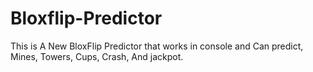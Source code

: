 # Bloxflip-Predictor
This is A New BloxFlip Predictor that works in console and Can predict, Mines, Towers, Cups, Crash, And jackpot.
